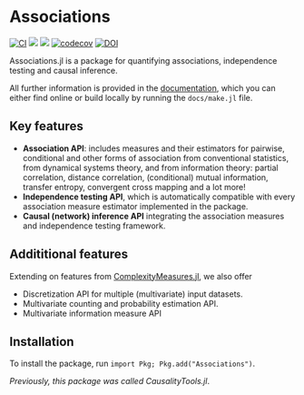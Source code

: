# Associations

[![CI](https://github.com/juliadynamics/Associations.jl/workflows/CI/badge.svg)](https://github.com/JuliaDynamics/Associations.jl/actions)
[![](https://img.shields.io/badge/docs-latest_tagged-blue.svg)](https://juliadynamics.github.io/Associations.jl/stable/)
[![](https://img.shields.io/badge/docs-dev_(master)-blue.svg)](https://juliadynamics.github.io/Associations.jl/dev/)
[![codecov](https://codecov.io/gh/JuliaDynamics/Associations.jl/branch/master/graph/badge.svg?token=0b71n6x6AP)](https://codecov.io/gh/JuliaDynamics/Associations.jl)
[![DOI](https://zenodo.org/badge/135443027.svg)](https://zenodo.org/badge/latestdoi/135443027)

Associations.jl is a package for quantifying associations, independence testing and causal inference.

All further information is provided in the
[documentation](https://juliadynamics.github.io/Associations.jl/dev), which you can either
find online or build locally by running the `docs/make.jl` file.

## Key features

- **Association API**: includes measures and their estimators for pairwise, conditional and other forms of 
    association from conventional statistics, from dynamical systems theory, and from information theory: partial correlation, distance correlation, (conditional) mutual information, transfer entropy, convergent cross mapping and a lot more!
- **Independence testing API**, which is automatically compatible with
    every association measure estimator implemented in the package. 
- **Causal (network) inference API** integrating the association measures and independence testing framework.

## Addititional features

Extending on features from [ComplexityMeasures.jl](https://github.com/JuliaDynamics/ComplexityMeasures.jl),
we also offer 

- Discretization API for multiple (multivariate) input datasets.
- Multivariate counting and probability estimation API.
- Multivariate information measure API

## Installation

To install the package, run `import Pkg; Pkg.add("Associations")`.

*Previously, this package was called CausalityTools.jl*.